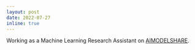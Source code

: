```yaml
---
layout: post
date: 2022-07-27 
inline: true
---
```


Working as a Machine Learning Research Assistant on [AIMODELSHARE](https://www.modelshare.org/).
